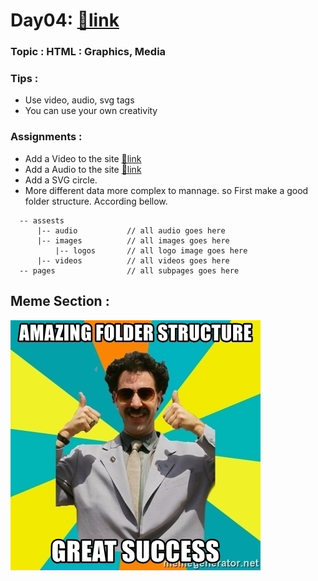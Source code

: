 # Day04: [🔗link](https://devs-nest.github.io/frontend-assignments/Day04/)

### Topic : HTML : Graphics, Media

### Tips :

- Use video, audio, svg tags
- You can use your own creativity

### Assignments :

- Add a Video to the site [🔗link](https://www.youtube.com/watch?v=hN6hyvtL-Wc)
- Add a Audio to the site [🔗link](https://www.youtube.com/watch?v=XvhDw5bQbd8)
- Add a SVG circle.
- More different data more complex to mannage. so First make a good folder structure.
  According bellow.
```
  -- assests
      |-- audio           // all audio goes here
      |-- images          // all images goes here
          |-- logos       // all logo image goes here
      |-- videos          // all videos goes here
  -- pages                // all subpages goes here
```

## Meme Section :

<img src='../assets/meme/amazing-folder-structure-great-success.jpg' width="400"/>
